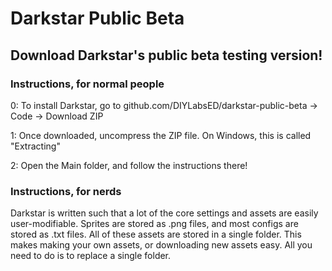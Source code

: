 # Darkstar Public Beta
## Download Darkstar's public beta testing version!

### Instructions, for normal people

0: To install Darkstar, go to github.com/DIYLabsED/darkstar-public-beta -> Code -> Download ZIP

1: Once downloaded, uncompress the ZIP file. On Windows, this is called "Extracting"

2: Open the Main folder, and follow the instructions there!


### Instructions, for nerds

Darkstar is written such that a lot of the core settings and assets are easily user-modifiable. Sprites are stored as .png files, and most configs are stored as .txt files. All of these assets are stored in a single folder. This makes making your own assets, or downloading new assets easy. All you need to do is to replace a single folder.

